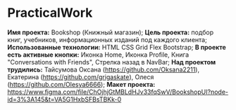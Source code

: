 # PracticalWork

**Имя проекта:** Bookshop (Книжный магазин);
**Цель проекта:** подбор книг, учебников, информационных изданий под каждого клиента;
**Использованные технологии:** HTML CSS Grid Flex Bootstrap;
**В проекте есть активные кнопки:** Иконка Home, Иконка Profile, Книга "Conversations
with Friends", Стрелка назад в NavBar;
**Над проектом трудились:** Тайсумова Оксана (https://github.com/Oksana2211), Екатерина (https://github.com/grigaskate), Олеся (https://github.com/Olesya6666);
**Макет проекта:** https://www.figma.com/file/ChOjhjGtMBLdHJv33fqSwV/BookshopUI?node-id=3%3A145&t=VA5G1HxbSFBsTBKk-0
